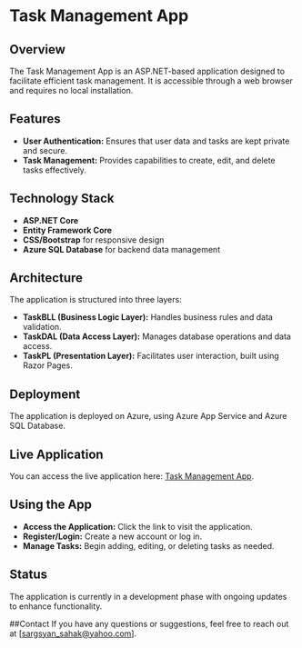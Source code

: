 # Task Management App

## Overview
The Task Management App is an ASP.NET-based application designed to facilitate efficient task management. It is accessible through a web browser and requires no local installation.

## Features
- **User Authentication:** Ensures that user data and tasks are kept private and secure.
- **Task Management:** Provides capabilities to create, edit, and delete tasks effectively.

## Technology Stack
- **ASP.NET Core**
- **Entity Framework Core**
- **CSS/Bootstrap** for responsive design
- **Azure SQL Database** for backend data management

## Architecture
The application is structured into three layers:
- **TaskBLL (Business Logic Layer):** Handles business rules and data validation.
- **TaskDAL (Data Access Layer):** Manages database operations and data access.
- **TaskPL (Presentation Layer):** Facilitates user interaction, built using Razor Pages.

## Deployment
The application is deployed on Azure, using Azure App Service and Azure SQL Database.

## Live Application
You can access the live application here: [Task Management App](https://taskma.azurewebsites.net/).

## Using the App
- **Access the Application:** Click the link to visit the application.
- **Register/Login:** Create a new account or log in.
- **Manage Tasks:** Begin adding, editing, or deleting tasks as needed.

## Status
The application is currently in a development phase with ongoing updates to enhance functionality.

##Contact
If you have any questions or suggestions, feel free to reach out at [sargsyan_sahak@yahoo.com].
